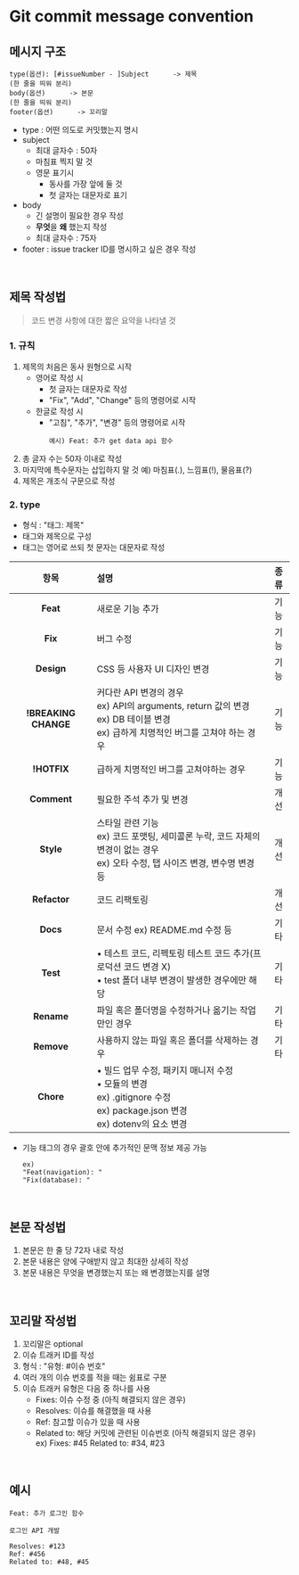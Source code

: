 # Git commit message convention

## 메시지 구조
```
type(옵션): [#issueNumber - ]Subject      -> 제목
(한 줄을 띄워 분리)
body(옵션)      -> 본문 
(한 줄을 띄워 분리)
footer(옵션)      -> 꼬리말
```
- type : 어떤 의도로 커밋했는지 명시
- subject
    + 최대 글자수 : 50자
    + 마침표 찍지 말 것
    + 영문 표기시
        - 동사를 가장 앞에 둘 것
        - 첫 글자는 대문자로 표기
- body
    + 긴 설명이 필요한 경우 작성
    + **무엇**을 **왜** 했는지 작성
    + 최대 글자수 : 75자
- footer : issue tracker ID를 명시하고 싶은 경우 작성

<br />

## 제목 작성법
> 코드 변경 사항에 대한 짧은 요약을 나타낼 것

### 1. 규칙
1. 제목의 처음은 동사 원형으로 시작
    + 영어로 작성 시
        - 첫 글자는 대문자로 작성
        - "Fix", "Add", "Change" 등의 명령어로 시작
    + 한글로 작성 시
        - "고침", "추가", "변경" 등의 명령어로 시작
            ```
            예시) Feat: 추가 get data api 함수
            ```
2. 총 글자 수는 50자 이내로 작성
3. 마지막에 특수문자는 삽입하지 말 것 예) 마침표(.), 느낌표(!), 물음표(?)
4. 제목은 개조식 구문으로 작성

### 2. type
- 형식 : "태그: 제목"
- 태그와 제목으로 구성
- 태그는 영어로 쓰되 첫 문자는 대문자로 작성

|항목|설명|종류|
|:---:|:---|:---:|
|**Feat**|새로운 기능 추가|기능|
|**Fix**|버그 수정|기능|
|**Design**|CSS 등 사용자 UI 디자인 변경|기능|
|**!BREAKING CHANGE**|커다란 API 변경의 경우<br>ex) API의 arguments, return 값의 변경<br>ex) DB 테이블 변경<br>ex) 급하게 치명적인 버그를 고쳐야 하는 경우|기능|
|**!HOTFIX**|급하게 치명적인 버그를 고쳐야하는 경우|기능|
|**Comment**|필요한 주석 추가 및 변경|개선|
|**Style**|스타일 관련 기능<br>ex) 코드 포맷팅, 세미콜론 누락, 코드 자체의 변경이 없는 경우<br>ex) 오타 수정, 탭 사이즈 변경, 변수명 변경 등|개선|
|**Refactor**| 코드 리팩토링|개선|
|**Docs**|문서 수정 ex) README.md 수정 등|기타|
|**Test**|• 테스트 코드, 리펙토링 테스트 코드 추가(프로덕션 코드 변경 X)<br>• test 폴더 내부 변경이 발생한 경우에만 해당|기타|
|**Rename**|파일 혹은 폴더명을 수정하거나 옮기는 작업만인 경우|기타|
|**Remove**|사용하지 않는 파일 혹은 폴더를 삭제하는 경우|기타|
|**Chore**|• 빌드 업무 수정, 패키지 매니저 수정<br>• 모듈의 변경<br>ex) .gitignore 수정<br>ex) package.json 변경<br>ex) dotenv의 요소 변경|

- 기능 태그의 경우 괄호 안에 추가적인 문맥 정보 제공 가능<br>
    ```
    ex)
    "Feat(navigation): "
    "Fix(database): "
    ```

<br />

## 본문 작성법
1. 본문은 한 줄 당 72자 내로 작성
2. 본문 내용은 양에 구애받지 않고 최대한 상세히 작성
3. 본문 내용은 무엇을 변경했는지 또는 왜 변경했는지를 설명

<br />

## 꼬리말 작성법
1. 꼬리말은 optional
2. 이슈 트래커 ID를 작성
3. 형식 : "유형: #이슈 번호"
4. 여러 개의 이슈 번호를 적을 때는 쉼표로 구분
5. 이슈 트래커 유형은 다음 중 하나를 사용
    - Fixes: 이슈 수정 중 (아직 해결되지 않은 경우)
    - Resolves: 이슈를 해결했을 때 사용
    - Ref: 참고할 이슈가 있을 때 사용
    - Related to: 해당 커밋에 관련된 이슈번호 (아직 해결되지 않은 경우)<br>
      ex) Fixes: #45 Related to: #34, #23

<br />

## 예시
```
Feat: 추가 로그인 함수

로그인 API 개발

Resolves: #123
Ref: #456
Related to: #48, #45
```
